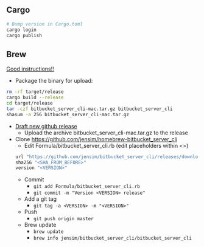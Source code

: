 ## Cargo
```bash
# Bump version in Cargo.toml
cargo login
cargo publish
```
## Brew
[Good instructions!!](https://federicoterzi.com/blog/how-to-publish-your-rust-project-on-homebrew/)
* Package the binary for upload:
```bash
rm -rf target/release
cargo build --release
cd target/release
tar -czf bitbucket_server_cli-mac.tar.gz bitbucket_server_cli
shasum -a 256 bitbucket_server_cli-mac.tar.gz
```
* [Draft new github release](https://github.com/jensim/bitbucket_server_cli/releases/new)
  * Upload the archive bitbucket_server_cli-mac.tar.gz to the release
* Clone https://github.com/jensim/homebrew-bitbucket_server_cli
  * Edit Formula/bitbucket_server_cli.rb (edit placeholders within <>)
  ```rb
  url "https://github.com/jensim/bitbucket_server_cli/releases/download/<VERSION>/bitbucket_server_cli-mac.tar.gz"
  sha256 "<SHA_FROM_BEFORE>"
  version "<VERSION>"
  ```
  * Commit 
    * `git add Formula/bitbucket_server_cli.rb` 
    * `git commit -m "Version <VERSION> release"`
  * Add a git tag
    * `git tag -a <VERSION> -m "<VERSION>"`
  * Push
    * `git push origin master`
  * Brew update
    * `brew update`
    * `brew info jensim/bitbucket_server_cli/bitbucket_server_cli`
